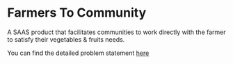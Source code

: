 # Farmers To Community

A SAAS product that facilitates communities to work directly with the farmer to satisfy their vegetables & fruits needs. 

You can find the detailed problem statement [here](https://gist.github.com/tamizhvendan/3aa70e290aec2261cfc639ccde07f29e)
